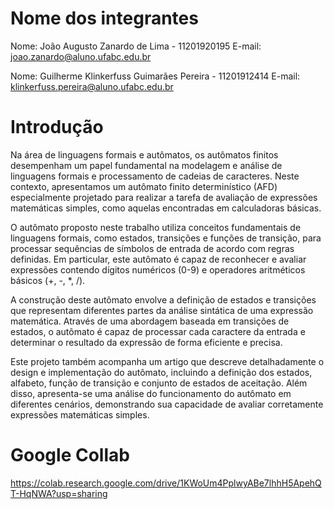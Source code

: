 # Nome dos integrantes
Nome: João Augusto Zanardo de Lima - 11201920195
E-mail: joao.zanardo@aluno.ufabc.edu.br

Nome: Guilherme Klinkerfuss Guimarães Pereira - 11201912414
E-mail: klinkerfuss.pereira@aluno.ufabc.edu.br

# Introdução

Na área de linguagens formais e autômatos, os autômatos finitos desempenham um papel fundamental na modelagem e análise de linguagens formais e processamento de cadeias de caracteres. Neste contexto, apresentamos um autômato finito determinístico (AFD) especialmente projetado para realizar a tarefa de avaliação de expressões matemáticas simples, como aquelas encontradas em calculadoras básicas.

O autômato proposto neste trabalho utiliza conceitos fundamentais de linguagens formais, como estados, transições e funções de transição, para processar sequências de símbolos de entrada de acordo com regras definidas. Em particular, este autômato é capaz de reconhecer e avaliar expressões contendo dígitos numéricos (0-9) e operadores aritméticos básicos (+, -, *, /).

A construção deste autômato envolve a definição de estados e transições que representam diferentes partes da análise sintática de uma expressão matemática. Através de uma abordagem baseada em transições de estados, o autômato é capaz de processar cada caractere da entrada e determinar o resultado da expressão de forma eficiente e precisa.

Este projeto também acompanha um artigo que descreve detalhadamente o design e implementação do autômato, incluindo a definição dos estados, alfabeto, função de transição e conjunto de estados de aceitação. Além disso, apresenta-se uma análise do funcionamento do autômato em diferentes cenários, demonstrando sua capacidade de avaliar corretamente expressões matemáticas simples.


# Google Collab
https://colab.research.google.com/drive/1KWoUm4PplwyABe7lhhH5ApehQT-HqNWA?usp=sharing
